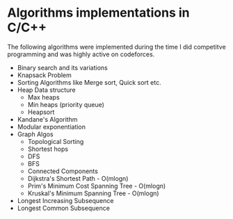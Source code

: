 # Algorithms implementations in C/C++
The following algorithms were implemented during the time I did competitve programming and was  highly active on codeforces.
* Binary search and its variations
* Knapsack Problem
* Sorting Algorithms like Merge sort, Quick sort etc.
* Heap Data structure
  - Max heaps
  - Min heaps (priority queue)
  - Heapsort
 * Kandane's Algorithm
 * Modular exponentiation
 * Graph Algos
    - Topological Sorting
    - Shortest hops
    - DFS
    - BFS
    - Connected Components
    - Dijkstra's Shortest Path - O(mlogn)
    - Prim's Minimum Cost Spanning Tree - O(mlogn)
    - Kruskal's Minimum Spanning Tree - O(mlogn)
* Longest Increasing Subsequence
* Longest Common Subsequence
